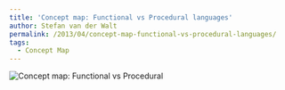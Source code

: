 ```yaml
---
title: 'Concept map: Functional vs Procedural languages'
author: Stefan van der Walt
permalink: /2013/04/concept-map-functional-vs-procedural-languages/
tags:
  - Concept Map
---
```

![Concept map: Functional vs Procedural][1]

 [1]: https://www.lucidchart.com/publicSegments/view/51598d82-62dc-4674-b54b-6dff0a001205/image.png
